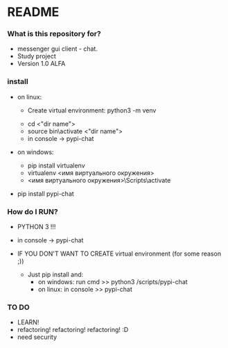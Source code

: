 # README #

### What is this repository for? ###

* messenger gui client - chat.
* Study project
* Version 1.0 ALFA

### install ###

* on linux:
    * Create virtual environment: python3 -m venv <dir name>
    * cd <"dir name">
    * source bin\activate <"dir name">
    * in console -> pypi-chat

* on windows:
    * pip install virtualenv
    * virtualenv <имя виртуального окружения>
    * <имя виртуального окружения>\Scripts\activate

* pip install pypi-chat

### How do I RUN? ###
* PYTHON 3 !!!
* in console -> pypi-chat

* IF YOU DON'T WANT TO CREATE virtual environment (for some reason ;))
    * Just pip install and:
        * on windows: run cmd >> python3 <your python way>/scripts/pypi-chat
        * on linux: in console >> pypi-chat

### TO DO ###
* LEARN!
* refactoring! refactoring! refactoring! :D
* need security
